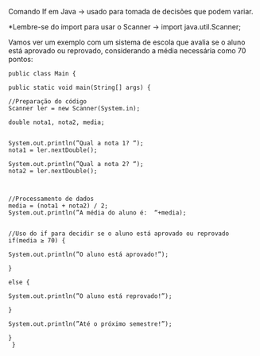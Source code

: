 Comando If em Java -> usado para tomada de decisões que podem variar.

*Lembre-se do import para usar o Scanner -> import java.util.Scanner;

Vamos ver um exemplo com um sistema de escola que avalia se o aluno está aprovado ou reprovado, considerando a média necessária como 70 pontos:


    public class Main {

    public static void main(String[] args) {

    //Preparação do código
    Scanner ler = new Scanner(System.in);

    double nota1, nota2, media;


    System.out.println(”Qual a nota 1? “);
    nota1 = ler.nextDouble();

    System.out.println(”Qual a nota 2? “);
    nota2 = ler.nextDouble();



    //Processamento de dados
    media = (nota1 + nota2) / 2;
    System.out.println(”A média do aluno é:  “+media);


    //Uso do if para decidir se o aluno está aprovado ou reprovado
    if(media ≥ 70) {

    System.out.println(”O aluno está aprovado!”);

    }

    else {

    System.out.println(”O aluno está reprovado!”);

    }

    System.out.println(”Até o próximo semestre!”);

    }
     }

